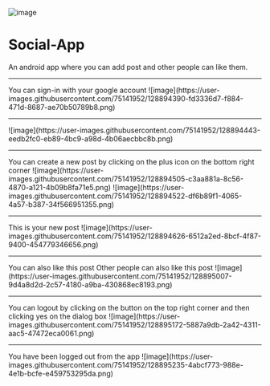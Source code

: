 ![image](https://user-images.githubusercontent.com/75141952/128894291-107c84d3-f61e-45dd-9648-741f8112534c.png)
# Social-App
An android app where you can add post and other people can like them.
<hr>
You can sign-in with your google account
![image](https://user-images.githubusercontent.com/75141952/128894390-fd3336d7-f884-471d-8687-ae70b50789b8.png)
<hr>
![image](https://user-images.githubusercontent.com/75141952/128894443-eedb2fc0-eb89-4bc9-a98d-4b06aecbbc8b.png)
<hr>
You can create a new post by clicking on the plus icon on the bottom right corner
![image](https://user-images.githubusercontent.com/75141952/128894505-c3aa881a-8c56-4870-a121-4b09b8fa71e5.png)
![image](https://user-images.githubusercontent.com/75141952/128894522-df6b89f1-4065-4a57-b387-34f566951355.png)
<hr>
This is your new post
![image](https://user-images.githubusercontent.com/75141952/128894626-6512a2ed-8bcf-4f87-9400-454779346656.png)
<hr>
You can also like this post
Other people can also like this post
![image](https://user-images.githubusercontent.com/75141952/128895007-9d4a8d2d-2c57-4180-a9ba-430868ec8193.png)
<hr>
You can logout by clicking on the button on the top right corner and then clicking yes on the dialog box
![image](https://user-images.githubusercontent.com/75141952/128895172-5887a9db-2a42-4311-aac5-47472eca0061.png)
<hr>
You have been logged out from the app
![image](https://user-images.githubusercontent.com/75141952/128895235-4abcf773-988e-4e1b-bcfe-e459753295da.png)
